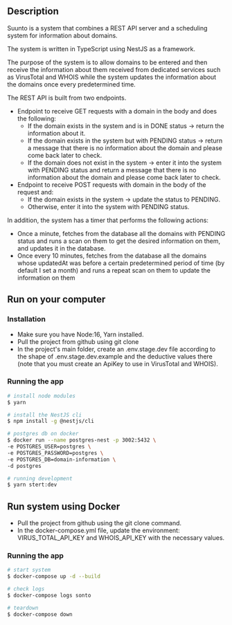 ## Description

Suunto is a system that combines a REST API server and a scheduling system for information about domains.

The system is written in TypeScript using NestJS as a framework.

The purpose of the system is to allow domains to be entered and then receive the information about them received from dedicated services such as VirusTotal and WHOIS while the system updates the information about the domains once every predetermined time.

The REST API is built from two endpoints.
- Endpoint to receive GET requests with a domain in the body and does the following:
  - If the domain exists in the system and is in DONE status -> return the information about it.
  - If the domain exists in the system but with PENDING status -> return a message that there is no information about the domain and please come back later to check.
  - If the domain does not exist in the system -> enter it into the system with PENDING status and return a message that there is no information about the domain and please come back later to check.
- Endpoint to receive POST requests with domain in the body of the request and:
  - If the domain exists in the system -> update the status to PENDING.
  - Otherwise, enter it into the system with PENDING status.

In addition, the system has a timer that performs the following actions:
- Once a minute, fetches from the database all the domains with PENDING status and runs a scan on them to get the desired information on them, and updates it in the database.
- Once every 10 minutes, fetches from the database all the domains whose updatedAt was before a certain predetermined period of time (by default I set a month) and runs a repeat scan on them to update the information on them

## Run on your computer

### Installation
- Make sure you have Node:16, Yarn installed.
- Pull the project from github using git clone
- In the project's main folder, create an .env.stage.dev file according to the shape of .env.stage.dev.example and the deductive values ​​there (note that you must create an ApiKey to use in VirusTotal and WHOIS).
### Running the app
``` bash
# install node modules
$ yarn

# install the NestJS cli
$ npm install -g @nestjs/cli

# postgres db on docker
$ docker run --name postgres-nest -p 3002:5432 \
-e POSTGRES_USER=postgres \
-e POSTGRES_PASSWORD=postgres \
-e POSTGRES_DB=domain-information \
-d postgres

# running development
$ yarn stert:dev
```

## Run system using Docker
- Pull the project from github using the git clone command.
- In the docker-compose.yml file, update the environment: VIRUS_TOTAL_API_KEY and WHOIS_API_KEY with the    necessary values.
### Running the app
``` bash
# start system
$ docker-compose up -d --build

# check logs
$ docker-compose logs sonto

# teardown
$ docker-compose down
```


  